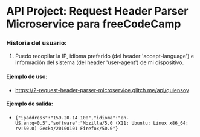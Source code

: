 # API Project: Request Header Parser Microservice para freeCodeCamp

### Historia del usuario:
1. Puedo recopilar la IP, idioma preferido (del header 'accept-language') e información del sistema (del header 'user-agent') de mi dispositivo.

#### Ejemplo de uso:
* https://2-request-header-parser-microservice.glitch.me/api/quiensoy

#### Ejemplo de salida:
* `{"ipaddress":"159.20.14.100","idioma":"en-US,en;q=0.5","software":"Mozilla/5.0 (X11; Ubuntu; Linux x86_64; rv:50.0) Gecko/20100101 Firefox/50.0"}`